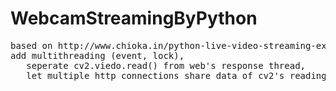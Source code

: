 # WebcamStreamingByPython
<pre>
based on http://www.chioka.in/python-live-video-streaming-example/
add multithreading (event, lock), 
   seperate cv2.viedo.read() from web's response thread,
   let multiple http connections share data of cv2's reading.
</pre>
